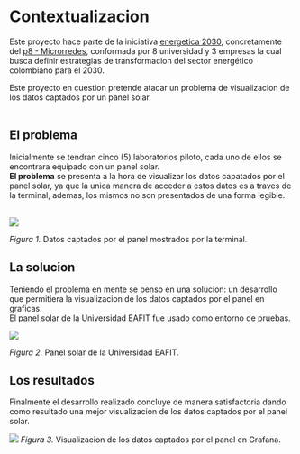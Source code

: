 # Contextualizacion
Este proyecto hace parte de la iniciativa [energetica 2030](https://www.energetica2030.co/), concretamente del [p8 - Microrredes](https://www.energetica2030.co/p8-microrredes/), conformada por 8 universidad y 3 empresas la cual busca definir estrategias de transformacion del sector energético colombiano para el 2030. 

Este proyecto en cuestion pretende atacar un problema de visualizacion de los datos captados por un panel solar.
<br></br>

## El problema
Inicialmente se tendran cinco (5) laboratorios piloto, cada uno de ellos se encontrara equipado con un panel solar.  
**El problema** se presenta a la hora de visualizar los datos capatados por el panel solar, ya que la unica manera de acceder a estos datos es a traves de la terminal, ademas, los mismos no son presentados de una forma legible.
<br></br>

![](https://github.com/spuertaf/energetica2030/blob/main/recursos/datosPanelTerminal.png)

*Figura 1.* Datos captados por el panel mostrados por la terminal. 

## La solucion
Teniendo el problema en mente se penso en una solucion: un desarrollo que permitiera la visualizacion de los datos captados por el panel en graficas.  
El panel solar de la Universidad EAFIT fue usado como entorno de pruebas.

![](https://github.com/spuertaf/energetica2030/blob/main/recursos/panelSolarEAFIT.png)

*Figura 2.* Panel solar de la Universidad EAFIT.

## Los resultados
Finalmente el desarrollo realizado concluye de manera satisfactoria dando como resultado una mejor visualizacion de los datos captados por el panel solar.

![](https://github.com/spuertaf/energetica2030/blob/main/recursos/graficasGrafana.png)
*Figura 3.* Visualizacion de los datos captados por el panel en Grafana.





